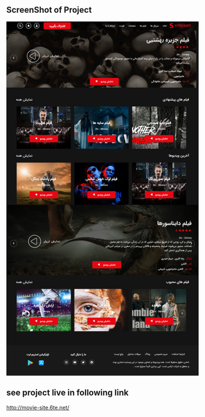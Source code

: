  

## ScreenShot of Project
 ![image screenshot](screenshot.png)

## see project live in following link

http://movie-site.6te.net/


 